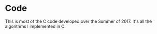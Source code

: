 # Code
  This is most of the C code developed over the Summer of 2017. It's all the algorithms I implemented in C. 
